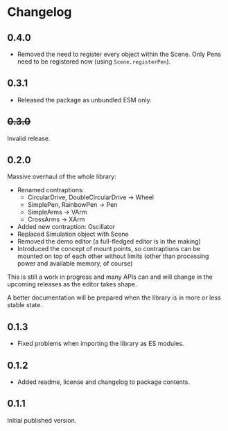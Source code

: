# Changelog

## 0.4.0

- Removed the need to register every object within the Scene. Only Pens need to be registered now (using `Scene.registerPen`).

## 0.3.1

- Released the package as unbundled ESM only.

## ~~0.3.0~~

Invalid release.

## 0.2.0

Massive overhaul of the whole library:

- Renamed contraptions:
  - CircularDrive, DoubleCircularDrive -> Wheel
  - SimplePen, RainbowPen -> Pen
  - SimpleArms -> VArm
  - CrossArms -> XArm
- Added new contraption: Oscillator
- Replaced Simulation object with Scene
- Removed the demo editor (a full-fledged editor is in the making)
- Introduced the concept of mount points, so contraptions can be mounted on top of each other without limits (other than processing power and available memory, of course)

This is still a work in progress and many APIs can and will change in the upcoming releases as the editor takes shape.

A better documentation will be prepared when the library is in more or less stable state.

## 0.1.3

- Fixed problems when importing the library as ES modules.

## 0.1.2

- Added readme, license and changelog to package contents.

## 0.1.1

Initial published version.

